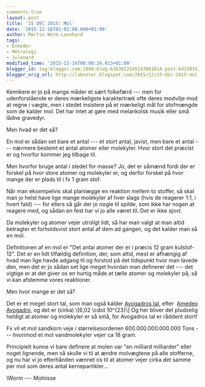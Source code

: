 ```yaml
---
comments:true
layout: post
title: '15 DEC 2015: Mol'
date: '2015-12-16T01:02:00.000+01:00'
author: Martin Worm-Leonhard
tags:
- Enheder
- Metrologi
- Julenørd
modified_time: '2015-12-16T08:00:24.813+01:00'
blogger_id: tag:blogger.com,1999:blog-6363822545143881814.post-6433035754003838551
blogger_orig_url: http://labnoter.blogspot.com/2015/12/15-dec-2015-mol.html
---
```


Kemikere er jo på mange måder et sært folkefærd --- men for udenforstående
er deres mærkeligste karaktertræk ofte deres modvilje mod at regne i
vægte, men i stedet insistere på et mærkeligt mål for stofmængde som de
kalder mol. Det har intet at gøre med melankolsk musik eller små lådne
gravedyr.

Men hvad er det så?

En mol er sådan set bare et antal --- et stort antal, javist, men bare
et antal --- nærmere bestemt et antal atomer eller molekyler. Hvor stort
det præcist er og hvorfor kommer jeg tilbage til.

Men hvorfor bruge antal i stedet for masse? Jo, det er såmænd fordi der
er forskel på hvor store atomer og molekyler er, og derfor forskel på
hvor mange der er plads til i fx 1 gram stof.

Når man eksempelvis skal planlægge en reaktion mellem to stoffer, så
skal man jo helst have lige mange molekyler af hver slags (hvis de
reagerer 1:1, i hvert fald) --- for ellers så går der jo nogle til spilde,
som ikke har nogen at reagere med, og sådan en fest har vi jo alle været
til. Det er ikke sjovt.

Da molekyler og atomer vejer utroligt lidt, så har man valgt at man
altid betragter et forholdsvist stort antal af dem ad gangen, og det
kalder man så en mol.

Definitionen af en mol er "Det antal atomer der er i præcis 12 gram
kulstof-12". Det er en lidt tilfældig definition, der, som altid, mest
er afhængig af hvad man lige havde adgang til og forstod på det
tidspunkt hvor man lavede den, men det er jo sådan set lige meget
hvordan man definerer det --- det vigtige er at det giver os en hurtig
måde at tælle atomer og molekyler på, så vi kan afstemme vores
reaktioner.

Men hvor mange er det så? 

Det er et meget stort tal, som man også
kalder [Avogadros tal](https://en.wikipedia.org/wiki/Avogadro_constant),
efter  [Amedeo Avogadro](https://en.wikipedia.org/wiki/Amedeo_Avogadro),
og det er (cirka) \\[6,02 \cdot 10^{23}\\] Og her bliver det
pludselig heldigt at atomer og molekyler er så små, for Avogadros tal er
råddent stort!

Fx vil et mol sandkorn veje i størrelsesordenen 600.000.000.000.000 Tons
--- hvorimod et mol vandmolekyler vejer ca 18 gram.

Principielt kunne vi bare definere at molen var "en milliard milliarder"
eller noget lignende, men så skulle vi til at ændre molvægtene på alle
stofferne, og nu har vi jo efterhånden vænnet os til at atomer vejer
cirka det samme per mol som deres antal kernepartikler...

\\Worm --- Molnisse
